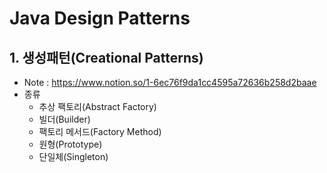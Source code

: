 # Java Design Patterns

## 1. 생성패턴(Creational Patterns)
- Note : https://www.notion.so/1-6ec76f9da1cc4595a72636b258d2baae
- 종류
  - 추상 팩토리(Abstract Factory)
  - 빌더(Builder)
  - 팩토리 메서드(Factory Method)
  - 원형(Prototype)
  - 단일체(Singleton)
